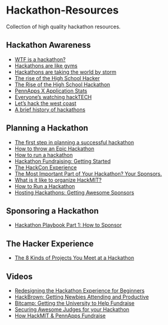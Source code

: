Hackathon-Resources
===================

Collection of high quality hackathon resources.

## Hackathon Awareness

- [WTF is a hackathon?](https://medium.com/hackathons-anonymous/wtf-is-a-hackathon-92668579601)
- [Hackathons are like gyms](https://medium.com/hackathons-anonymous/hackathons-are-like-gyms-7ebcd6bfda26)
- [Hackathons are taking the world by storm](https://medium.com/hackathons-anonymous/hackathons-are-taking-the-world-by-storm-7b0d844aa650)
- [The rise of the High School Hacker](https://medium.com/hs-hackers/the-rise-of-the-high-school-hacker-81a5d7da7f51)
- [The Rise of the High School Hackathon](https://medium.com/@canzhiye/the-rise-of-the-high-school-hackathon-a05e08ed4ebc)
- [PennApps X Application Stats](https://medium.com/pennapps-x/pennapps-x-application-stats-655f9a04f991)
- [Everyone’s watching hackTECH](https://medium.com/hacktech-2014/everyones-watching-hacktech-5b58c3859747)
- [Let’s hack the west coast](https://medium.com/@kshithappens/lets-hack-the-west-coast-848210f99df5)
- [A brief history of hackathons](https://www.youtube.com/watch?v=Zr6VPAe9CKU)

## Planning a Hackathon

- [The first step in planning a successful hackathon](https://medium.com/hackathons-anonymous/the-first-step-in-planning-a-successful-hackathon-6cd4f8bd25a2)
- [How to throw an Epic Hackathon](http://blog.mlh.io/how-to-throw-an-epic-hackathon-07-07-2014/)
- [How to run a hackathon](http://www.recursiverobot.com/post/91272128309/how-to-run-a-hackathon)
- [Hackathon Fundraising: Getting Started](http://blog.mlh.io/hackathon-fundraising-getting-started-06-16-2014/)
- [The HackCon Experience](https://medium.com/@taylor_atx/the-hackcon-experience-3866a1bfc907)
- [The Most Important Part of Your Hackathon? Your Sponsors.](http://tessrinearson.com/blog/?p=661)
- [What is it like to organize HackMIT?](https://medium.com/@kt_seagull/what-is-it-like-to-organize-hackmit-96467ee9a9b8)
- [How to Run a Hackathon](http://www.recursiverobot.com/post/91272128309/how-to-run-a-hackathon)
- [Hosting Hackathons: Getting Awesome Sponsors](http://alexeymk.com/hosting-hackathons/)

## Sponsoring a Hackathon
- [Hackathon Playbook Part 1: How to Sponsor](https://www.lob.com/blog/hackathon-playbook-part1)

## The Hacker Experience

- [The 8 Kinds of Projects You Meet at a Hackathon](http://tessrinearson.com/blog/?p=452)

## Videos
- [Redesigning the Hackathon Experience for Beginners](https://medium.com/@molllified/redesigning-the-hackathon-experience-for-beginners-5220c508e96f)
- [HackBrown: Getting Newbies Attending and Productive](https://www.youtube.com/watch?v=bGwFmMEMe88)
- [Bitcamp: Getting the University to Help Fundraise](https://www.youtube.com/watch?v=RWWM7SABUzI)
- [Securing Awesome Judges for your Hackathon](https://www.youtube.com/watch?v=NGg_ItIKL68)
- [How HackMIT & PennApps Fundraise](https://www.youtube.com/watch?v=7HrQdd3ZtlA)
